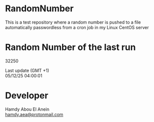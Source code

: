 # RandomNumber    
This is a test repository where a random number is pushed to a file automatically passwordless from a cron job in my Linux CentOS server    
# Random Number of the last run   
32250
      
Last update (GMT +1)    
05/12/25 04:00:01
# Developer    
Hamdy Abou El Anein   
hamdy.aea@protonmail.com
